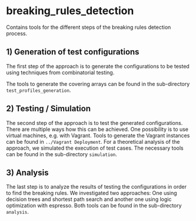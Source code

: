 # breaking_rules_detection

Contains tools for the different steps of the breaking rules detection process.

## 1) Generation of test configurations

The first step of the approach is to generate the configurations to be tested using techniques from combinatorial testing.

The tools to generate the covering arrays can be found in the sub-directory `test_profiles_generation`.

## 2) Testing / Simulation

The second step of the approach is to test the generated configurations. There are multiple ways how this can be achieved. One possibility is to use virtual machines, e.g. with Vagrant. Tools to generate the Vagrant instances can be found in `../Vagrant Deployment`. For a theoretical analysis of the approach, we simulated the execution of test cases. The necessary tools can be found in the sub-directory `simulation`.

## 3) Analysis
The last step is to analyze the results of testing the configurations in order to find the breaking rules. We investigated two approaches: One using decision trees and shortest path search and another one using logic optimization with espresso. Both tools can be found in the sub-directory `analysis`.
